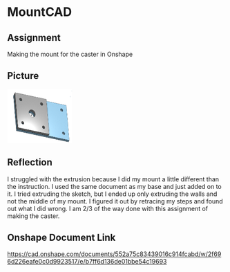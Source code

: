 # MountCAD

## Assignment

Making the mount for the caster in Onshape

## Picture

<img src="images/Mount.jpg" alt="Mount" width="150" height="125">

## Reflection

I struggled with the extrusion because I did my mount a little different than the instruction. I used the same document as my base and just added on to it. I tried extruding the sketch, but I ended up only extruding the walls and not the middle of my mount. I figured it out by retracing my steps and found out what I did wrong. I am 2/3 of the way done with this assignment of making the caster.

## Onshape Document Link

https://cad.onshape.com/documents/552a75c83439016c914fcabd/w/2f696d226eafe0c0d9923517/e/b7ff6d136de01bbe54c19693
